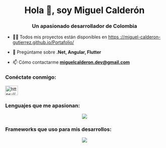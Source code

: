 <h1 align="center">Hola 👋, soy Miguel Calderón</h1>
<h3 align="center">Un apasionado desarrollador de Colombia</h3>

- 👨‍💻 Todos mis proyectos están disponibles en [https ://miguel-calderon-gutierrez.github.io/Portafolio/](https://miguel-calderon-gutierrez.github.io/Portafolio/)

- 💬 Pregúntame sobre **.Net, Angular, Flutter**

- 📫 Cómo contactarme **miguelcalderon.dev@gmail.com**

<h3 align="left">Conéctate conmigo:</h3>
<p align="left">
<a href="https://linkedin .com/in/https://www.linkedin.com/in/programador-miguel-calderon/" target="blank"><img align="center" src="https://static.vecteezy.com/system/resources/previews/018/930/587/original/linkedin-logo-linkedin-icon-transparent-free-png.png" alt="https://www.linkedin.com/in/programador-miguel-calderon/" height="30" width="40" /></a>
</p>


<h3 align="left">Lenguajes que me apasionan:</h3>
<p align="center">
  <a href="https://skillicons.dev">
    <img src="https://skillicons.dev/icons?i=cs,py,ts,java,js,dart,figma&theme=light" />
  </a>
</p>


<h3 align="left">Frameworks que uso para mis desarrollos:</h3>
<p align="center">
  <a href="https://skillicons.dev">
    <img src="https://skillicons.dev/icons?i=angular,flutter,bootstrap,dotnet,fastapi,figma&theme=light" />
  </a>
</p>